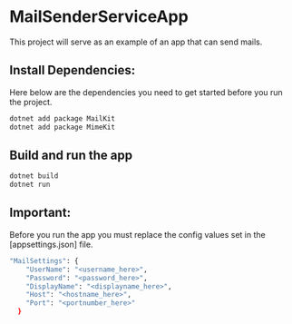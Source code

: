 
# MailSenderServiceApp
This project will serve as an example of an app that can send mails.

## Install Dependencies:
Here below are the dependencies you need to get started before you run the project.

```sh
dotnet add package MailKit
dotnet add package MimeKit
```

## Build and run the app

```sh
dotnet build
dotnet run
```

## Important:
Before you run the app you must replace the config values set in the [appsettings.json] file.

```sh
"MailSettings": {
    "UserName": "<username_here>",
    "Password": "<password_here>",
    "DisplayName": "<displayname_here>",
    "Host": "<hostname_here>",
    "Port": "<portnumber_here>"
  }
```
